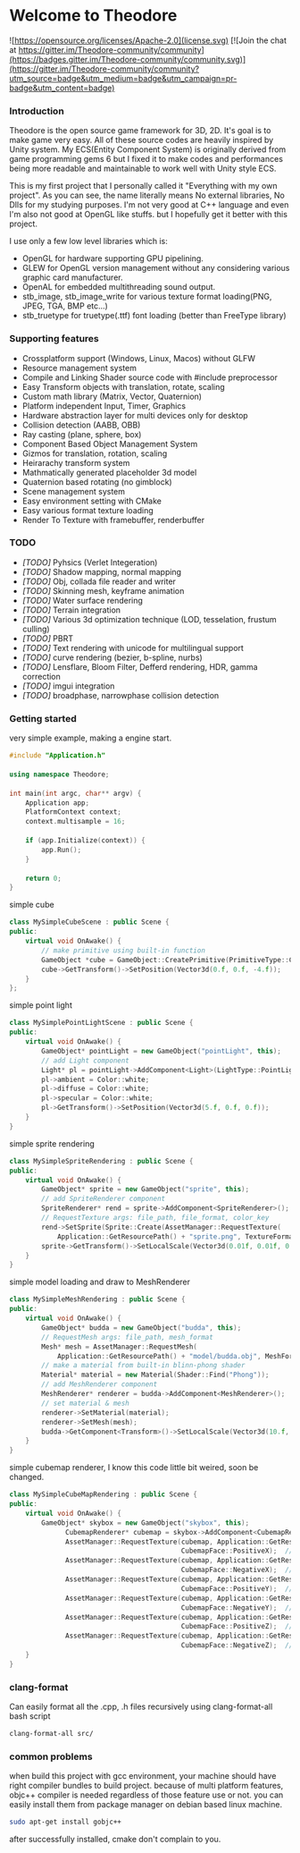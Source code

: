 Welcome to Theodore
=============
![https://opensource.org/licenses/Apache-2.0](license.svg)
[![Join the chat at https://gitter.im/Theodore-community/community](https://badges.gitter.im/Theodore-community/community.svg)](https://gitter.im/Theodore-community/community?utm_source=badge&utm_medium=badge&utm_campaign=pr-badge&utm_content=badge)
### Introduction
Theodore is the open source game framework for 3D, 2D. It's goal is to make game very easy.
All of these source codes are heavily inspired by Unity system. My ECS(Entity Component System) is originally derived from game programming gems 6 but I fixed it to make codes and performances being more readable and maintainable to work well with Unity style ECS.

This is my first project that I personally called it "Everything with my own project". As you can see, the name literally means No external libraries, No Dlls for my studying purposes. I'm not very good at C++ language and even I'm also not good at OpenGL like stuffs.
but I hopefully get it better with this project.

I use only a few low level libraries which is:  
- OpenGL for hardware supporting GPU pipelining.  
- GLEW for OpenGL version management without any considering various graphic card manufacturer.  
- OpenAL for embedded multithreading sound output.  
- stb_image, stb_image_write for various texture format loading(PNG, JPEG, TGA, BMP etc...)
- stb_truetype for truetype(.ttf) font loading (better than FreeType library)  

### Supporting features

+ Crossplatform support (Windows, Linux, Macos) without GLFW
+ Resource management system
+ Compile and Linking Shader source code with #include preprocessor
+ Easy Transform objects with translation, rotate, scaling
+ Custom math library (Matrix, Vector, Quaternion)
+ Platform independent Input, Timer, Graphics
+ Hardware abstraction layer for multi devices only for desktop
+ Collision detection (AABB, OBB)
+ Ray casting (plane, sphere, box)
+ Component Based Object Management System
+ Gizmos for translation, rotation, scaling
+ Heirarachy transform system
+ Mathmatically generated placeholder 3d model
+ Quaternion based rotating (no gimblock)
+ Scene management system
+ Easy environment setting with CMake
+ Easy various format texture loading
+ Render To Texture with framebuffer, renderbuffer

### TODO

+ *[TODO]* Pyhsics (Verlet Integeration)
+ *[TODO]* Shadow mapping, normal mapping
+ *[TODO]* Obj, collada file reader and writer
+ *[TODO]* Skinning mesh, keyframe animation
+ *[TODO]* Water surface rendering
+ *[TODO]* Terrain integration
+ *[TODO]* Various 3d optimization technique (LOD, tesselation, frustum culling)
+ *[TODO]* PBRT
+ *[TODO]* Text rendering with unicode for multilingual support
+ *[TODO]* curve rendering (bezier, b-spline, nurbs)
+ *[TODO]* Lensflare, Bloom Filter, Defferd rendering, HDR, gamma correction
+ *[TODO]* imgui integration
+ *[TODO]* broadphase, narrowphase collision detection

### Getting started

very simple example, making a engine start.

```c++
#include "Application.h"

using namespace Theodore;

int main(int argc, char** argv) {
	Application app;
	PlatformContext context;
	context.multisample = 16;

	if (app.Initialize(context)) {
		app.Run();
	}

	return 0;
}
```

simple cube

```c++
class MySimpleCubeScene : public Scene {
public:
    virtual void OnAwake() {
        // make primitive using built-in function
        GameObject *cube = GameObject::CreatePrimitive(PrimitiveType::Cube, this);
        cube->GetTransform()->SetPosition(Vector3d(0.f, 0.f, -4.f));
    }
};
```

simple point light

```c++
class MySimplePointLightScene : public Scene {
public:
    virtual void OnAwake() {
        GameObject* pointLight = new GameObject("pointLight", this);
        // add Light component
        Light* pl = pointLight->AddComponent<Light>(LightType::PointLight); 
        pl->ambient = Color::white;
        pl->diffuse = Color::white;
        pl->specular = Color::white;
        pl->GetTransform()->SetPosition(Vector3d(5.f, 0.f, 0.f));
    }
}
```

simple sprite rendering

```c++
class MySimpleSpriteRendering : public Scene {
public:
    virtual void OnAwake() {
        GameObject* sprite = new GameObject("sprite", this);
        // add SpriteRenderer component
        SpriteRenderer* rend = sprite->AddComponent<SpriteRenderer>();
        // RequestTexture args: file_path, file_format, color_key
        rend->SetSprite(Sprite::Create(AssetManager::RequestTexture(
            Application::GetResourcePath() + "sprite.png", TextureFormat::RGBA32, Color::white)));
        sprite->GetTransform()->SetLocalScale(Vector3d(0.01f, 0.01f, 0.01f));
    }
}
```

simple model loading and draw to MeshRenderer

```c++
class MySimpleMeshRendering : public Scene {
public:
    virtual void OnAwake() {
        GameObject* budda = new GameObject("budda", this);
        // RequestMesh args: file_path, mesh_format
        Mesh* mesh = AssetManager::RequestMesh(
            Application::GetResourcePath() + "model/budda.obj", MeshFormat::WaveFrontObj);
        // make a material from built-in blinn-phong shader
        Material* material = new Material(Shader::Find("Phong"));
        // add MeshRenderer component
        MeshRenderer* renderer = budda->AddComponent<MeshRenderer>();
        // set material & mesh
        renderer->SetMaterial(material);
        renderer->SetMesh(mesh);
        budda->GetComponent<Transform>()->SetLocalScale(Vector3d(10.f, 10.f, 10.f));   
    }
}
```

simple cubemap renderer, I know this code little bit weired, soon be changed.

```c++
class MySimpleCubeMapRendering : public Scene {
public:
    virtual void OnAwake() {
        GameObject* skybox = new GameObject("skybox", this);
              CubemapRenderer* cubemap = skybox->AddComponent<CubemapRenderer>();
              AssetManager::RequestTexture(cubemap, Application::GetResourcePath() + "swedish/posx.jpg", TextureFormat::RGBA32,
                                           CubemapFace::PositiveX);  // Right
              AssetManager::RequestTexture(cubemap, Application::GetResourcePath() + "swedish/negx.jpg", TextureFormat::RGBA32,
                                           CubemapFace::NegativeX);  // Left
              AssetManager::RequestTexture(cubemap, Application::GetResourcePath() + "swedish/posy.jpg", TextureFormat::RGBA32,
                                           CubemapFace::PositiveY);  // Top
              AssetManager::RequestTexture(cubemap, Application::GetResourcePath() + "swedish/negy.jpg", TextureFormat::RGBA32,
                                           CubemapFace::NegativeY);  // Bottom
              AssetManager::RequestTexture(cubemap, Application::GetResourcePath() + "swedish/posz.jpg", TextureFormat::RGBA32,
                                           CubemapFace::PositiveZ);  // Back
              AssetManager::RequestTexture(cubemap, Application::GetResourcePath() + "swedish/negz.jpg", TextureFormat::RGBA32,
                                           CubemapFace::NegativeZ);  // Front
    }
}
```

### clang-format

Can easily format all the .cpp, .h files recursively using clang-format-all bash script

```bash
clang-format-all src/
```

### common problems

when build this project with gcc environment, your machine should have right compiler bundles to build project.
because of multi platform features, objc++ compiler is needed regardless of those feature use or not.
you can easily install them from package manager on debian based linux machine.

```bash
sudo apt-get install gobjc++
```

after successfully installed, cmake don't complain to you.